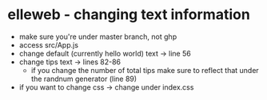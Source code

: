 # elleweb - changing text information 
* make sure you're under master branch, not ghp
* access src/App.js
* change default (currently hello world) text -> line 56
* change tips text -> lines 82-86
  * if you change the number of total tips make sure to reflect that under the randnum generator (line 89)
* if you want to change css -> change under index.css
